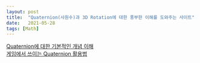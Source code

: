 ```yaml
---
layout: post
title:  "Quaternion(사원수)과 3D Rotation에 대한 풍부한 이해를 도와주는 사이트"
date:   2021-05-28
tags: [Math]
---
```


[Quaternion에 대한 기본적인 개념 이해](https://eater.net/quaternions)          
[게임에서 쓰이는 Quaternion 활용법](https://github.com/NickCuso/Tutorials/blob/master/Quaternions.md#361-quaternioninverse)            
